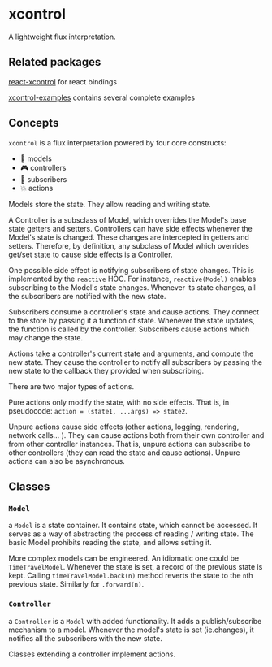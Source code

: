 # xcontrol
A lightweight flux interpretation.

## Related packages
[react-xcontrol](https://github.com/thk2b/react-xcontrol) for react bindings

[xcontrol-examples](https://github.com/thk2b/xcontrol-examples) contains several complete examples

## Concepts

`xcontrol` is a flux interpretation powered by four core constructs:

- 💾 models
- 🎮 controllers
- 📡 subscribers
- 💥 actions

Models store the state. They allow reading and writing state.

A Controller is a subsclass of Model, which overrides the Model's base state getters and setters. Controllers can have side effects whenever the Model's state is changed. These changes are intercepted in getters and setters. Therefore, by definition, any subclass of Model which overrides get/set state to cause side effects is a Controller.

One possible side effect is notifying subscribers of state changes. This is implemented by the `reactive` HOC. For instance,
`reactive(Model)` enables subscribing to the Model's state changes. Whenever its state changes, all the subscribers are notified with the new state.

Subscribers consume a controller's state and cause actions.
They connect to the store by passing it a function of state. Whenever the state updates, the function is called by the controller.
Subscribers cause actions which may change the state.

Actions take a controller's current state and arguments, and compute the new state. They cause the controller to notify all subscribers by passing the new state to the callback they provided when subscribing.

There are two major types of actions.

Pure actions only modify the state, with no side effects. That is, in pseudocode: `action = (state1, ...args) => state2`.

Unpure actions cause side effects (other actions, logging, rendering, network calls... ). They can cause actions both from their own controller and from other controller instances. That is, unpure actions can subscribe to other controllers (they can read the state and cause actions). Unpure actions can also be asynchronous.

## Classes

### `Model`
a `Model` is a state container. It contains state, which cannot be accessed. It serves as a way of abstracting the process of reading / writing state. The basic Model prohibits reading the state, and allows setting it. 

More complex models can be engineered. An idiomatic one could be `TimeTravelModel`. Whenever the state is set, a record of the previous state is kept. Calling `timeTravelModel.back(n)` method reverts the state to the `n`th previous state. Similarly for `.forward(n)`.

### `Controller`
a `Controller` is a `Model` with added functionality. It adds a publish/subscribe mechanism to a model. Whenever the model's state is set (ie.changes), it notifies all the subscribers with the new state.

Classes extending a controller implement actions.
